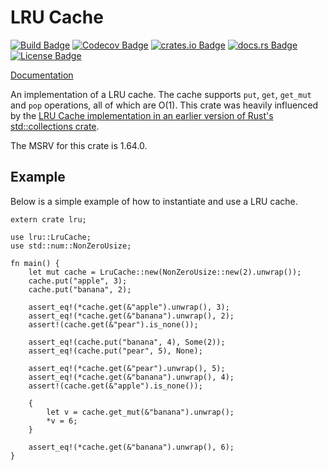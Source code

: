 # LRU Cache

[![Build Badge]][build status]
[![Codecov Badge]][coverage status]
[![crates.io Badge]][crates.io package]
[![docs.rs Badge]][docs.rs documentation]
[![License Badge]][license]

[Documentation]

An implementation of a LRU cache. The cache supports `put`, `get`, `get_mut` and `pop` operations,
all of which are O(1). This crate was heavily influenced by the [LRU Cache implementation in an
earlier version of Rust's std::collections crate].

The MSRV for this crate is 1.64.0.

## Example

Below is a simple example of how to instantiate and use a LRU cache.

```rust,no_run
extern crate lru;

use lru::LruCache;
use std::num::NonZeroUsize;

fn main() {
    let mut cache = LruCache::new(NonZeroUsize::new(2).unwrap());
    cache.put("apple", 3);
    cache.put("banana", 2);

    assert_eq!(*cache.get(&"apple").unwrap(), 3);
    assert_eq!(*cache.get(&"banana").unwrap(), 2);
    assert!(cache.get(&"pear").is_none());

    assert_eq!(cache.put("banana", 4), Some(2));
    assert_eq!(cache.put("pear", 5), None);

    assert_eq!(*cache.get(&"pear").unwrap(), 5);
    assert_eq!(*cache.get(&"banana").unwrap(), 4);
    assert!(cache.get(&"apple").is_none());

    {
        let v = cache.get_mut(&"banana").unwrap();
        *v = 6;
    }

    assert_eq!(*cache.get(&"banana").unwrap(), 6);
}
```

[build badge]: https://github.com/jeromefroe/lru-rs/actions/workflows/main.yml/badge.svg
[build status]: https://github.com/jeromefroe/lru-rs/actions/workflows/main.yml
[codecov badge]: https://codecov.io/gh/jeromefroe/lru-rs/branch/master/graph/badge.svg
[coverage status]: https://codecov.io/gh/jeromefroe/lru-rs
[crates.io badge]: https://img.shields.io/crates/v/lru.svg
[crates.io package]: https://crates.io/crates/lru/
[documentation]: https://docs.rs/lru/
[docs.rs badge]: https://docs.rs/lru/badge.svg
[docs.rs documentation]: https://docs.rs/lru/
[license badge]: https://img.shields.io/badge/license-MIT-blue.svg
[license]: https://raw.githubusercontent.com/jeromefroe/lru-rs/master/LICENSE
[lru cache implementation in an earlier version of rust's std::collections crate]: https://doc.rust-lang.org/0.12.0/std/collections/lru_cache/struct.LruCache.html

